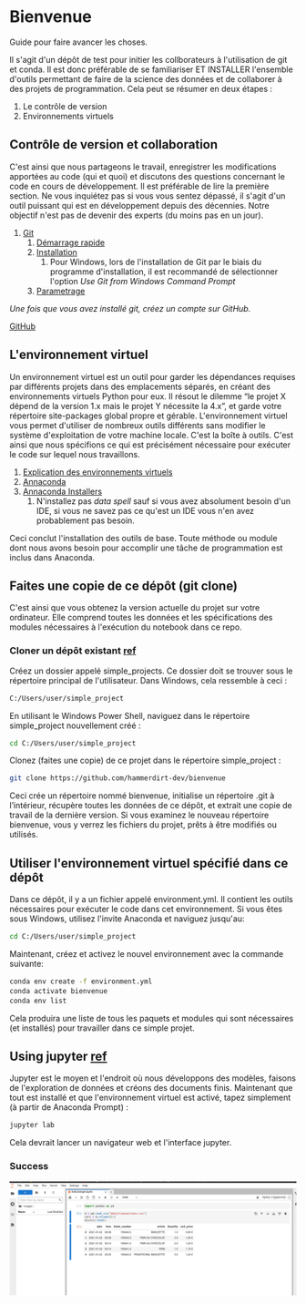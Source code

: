 # Bienvenue
Guide pour faire avancer les choses. 

Il s'agit d'un dépôt de test pour initier les collborateurs à l'utilisation de git et conda. Il est donc préférable de se familiariser ET INSTALLER l'ensemble d'outils permettant de faire de la science des données et de collaborer à des projets de programmation. Cela peut se résumer en deux étapes :
1. Le contrôle de version
2. Environnements virtuels

## Contrôle de version et collaboration
C'est ainsi que nous partageons le travail, enregistrer les modifications apportées au code (qui et quoi) et discutons des questions concernant le code en cours de développement. Il est préférable de lire la première section. Ne vous inquiétez pas si vous vous sentez dépassé, il s'agit d'un outil puissant qui est en développement depuis des décennies. Notre objectif n'est pas de devenir des experts (du moins pas en un jour).

1. [Git](https://git-scm.com/book/fr/v2)
   1. [Démarrage rapide](https://git-scm.com/book/fr/v2/D%C3%A9marrage-rapide-%C3%80-propos-de-la-gestion-de-version)
   2. [Installation](https://git-scm.com/book/fr/v2/D%C3%A9marrage-rapide-Installation-de-Git)
      1. Pour Windows, lors de l'installation de Git par le biais du programme d'installation, il est recommandé de sélectionner l'option *Use Git from Windows Command Prompt*
   3. [Parametrage](https://git-scm.com/book/fr/v2/D%C3%A9marrage-rapide-Param%C3%A9trage-%C3%A0-la-premi%C3%A8re-utilisation-de-Git)

   
*Une fois que vous avez installé git, créez un compte sur GitHub.*

[GitHub](https://github.com/)

## L'environnement virtuel
Un environnement virtuel est un outil pour garder les dépendances requises par différents projets dans des emplacements séparés, en créant des environnements virtuels Python pour eux. Il résout le dilemme “le projet X dépend de la version 1.x mais le projet Y nécessite la 4.x”, et garde votre répertoire site-packages global propre et gérable. L'environnement virtuel vous permet d'utiliser de nombreux outils différents sans modifier le système d'exploitation de votre machine locale. C'est la boîte à outils. C'est ainsi que nous spécifions ce qui est précisément nécessaire pour exécuter le code sur lequel nous travaillons.

1. [Explication des environnements virtuels](https://www.pythoniste.fr/anaconda/les-environnements-virtuels-en-python-avec-anaconda/)
2. [Annaconda](https://www.anaconda.com/)
3. [Annaconda Installers](https://www.anaconda.com/products/distribution#Downloads)
   1. N'installez pas *data spell* sauf si vous avez absolument besoin d'un IDE, si vous ne savez pas ce qu'est un IDE vous n'en avez probablement pas besoin.

Ceci conclut l'installation des outils de base. Toute méthode ou module dont nous avons besoin pour accomplir une tâche de programmation est inclus dans Anaconda.

## Faites une copie de ce dépôt (git clone)

C'est ainsi que vous obtenez la version actuelle du projet sur votre ordinateur. Elle comprend toutes les données et les spécifications des modules nécessaires à l'exécution du notebook dans ce repo.

### Cloner un dépôt existant [ref](https://git-scm.com/book/fr/v2/Les-bases-de-Git-D%C3%A9marrer-un-d%C3%A9p%C3%B4t-Git) 



Créez un dossier appelé simple_projects. Ce dossier doit se trouver sous le répertoire principal de l'utilisateur. Dans Windows, cela ressemble à ceci :

```bash
C:/Users/user/simple_project
```

En utilisant le Windows Power Shell, naviguez dans le répertoire simple_project nouvellement créé :

```bash
cd C:/Users/user/simple_project
```

Clonez (faites une copie) de ce projet dans le répertoire simple_project :

```bash
git clone https://github.com/hammerdirt-dev/bienvenue
```

Ceci crée un répertoire nommé bienvenue, initialise un répertoire .git à l’intérieur, récupère toutes les données de ce dépôt, et extrait une copie de travail de la dernière version. Si vous examinez le nouveau répertoire bienvenue, vous y verrez les fichiers du projet, prêts à être modifiés ou utilisés.

## Utiliser l'environnement virtuel spécifié dans ce dépôt

Dans ce dépôt, il y a un fichier appelé environment.yml. Il contient les outils nécessaires pour exécuter le code dans cet environnement. Si vous êtes sous Windows, utilisez l'invite Anaconda et naviguez jusqu'au:
```bash
cd C:/Users/user/simple_project
```
Maintenant, créez et activez le nouvel environnement avec la commande suivante:
```bash
conda env create -f environment.yml
conda activate bienvenue
conda env list
```
Cela produira une liste de tous les paquets et modules qui sont nécessaires (et installés) pour travailler dans ce simple projet.

## Using jupyter [ref](https://jupyter.org/)
Jupyter est le moyen et l'endroit où nous développons des modèles, faisons de l'exploration de données et créons des documents finis. Maintenant que tout est installé et que l'environnement virtuel est activé, tapez simplement (à partir de Anaconda Prompt) :

```bash
jupyter lab
```
Cela devrait lancer un navigateur web et l'interface jupyter.

### Success

![a picture of the note book](images/success.png)
